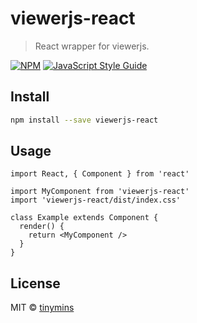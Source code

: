 # viewerjs-react

> React wrapper for viewerjs.

[![NPM](https://img.shields.io/npm/v/viewerjs-react.svg)](https://www.npmjs.com/package/viewerjs-react) [![JavaScript Style Guide](https://img.shields.io/badge/code_style-standard-brightgreen.svg)](https://standardjs.com)

## Install

```bash
npm install --save viewerjs-react
```

## Usage

```tsx
import React, { Component } from 'react'

import MyComponent from 'viewerjs-react'
import 'viewerjs-react/dist/index.css'

class Example extends Component {
  render() {
    return <MyComponent />
  }
}
```

## License

MIT © [tinymins](https://github.com/tinymins)

